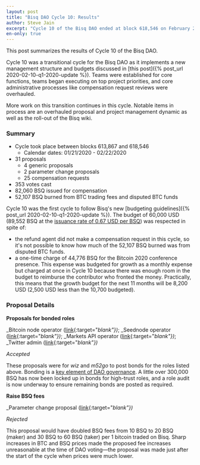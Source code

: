 ```yaml
---
layout: post
title: "Bisq DAO Cycle 10: Results"
author: Steve Jain
excerpt: "Cycle 10 of the Bisq DAO ended at block 618,546 on February 22 2020. This post covers its results. <br><br>"
en-only: true
---
```


This post summarizes the results of Cycle 10 of the Bisq DAO.

Cycle 10 was a transitional cycle for the Bisq DAO as it implements a new management structure and budgets discussed in [this post]({% post_url 2020-02-10-q1-2020-update %}). Teams were established for core functions, teams began executing on top project priorities, and core administrative processes like compensation request reviews were overhauled.

More work on this transition continues in this cycle. Notable items in process are an overhauled proposal and project management dynamic as well as the roll-out of the Bisq wiki.

### Summary

* Cycle took place between blocks 613,867 and 618,546
  * Calendar dates: 01/21/2020 - 02/22/2020
* 31 proposals
  * 4 generic proposals
  * 2 parameter change proposals
  * 25 compensation requests
* 353 votes cast
* 82,060 BSQ issued for compensation
* 52,107 BSQ burned from BTC trading fees and disputed BTC funds

Cycle 10 was the first cycle to follow Bisq's new [budgeting guidelines]({% post_url 2020-02-10-q1-2020-update %}). The budget of 60,000 USD (89,552 BSQ at the [issuance rate of 0.67 USD per BSQ](https://github.com/bisq-network/compensation/issues/449)) was respected in spite of:
* the refund agent did not make a compensation request in this cycle, so it's not possible to know how much of the 52,107 BSQ burned was from disputed BTC funds.
* a one-time charge of 44,776 BSQ for the Bitcoin 2020 conference presence. This expense was budgeted for growth as a monthly expense but charged at once in Cycle 10 because there was enough room in the budget to reimburse the contributor who fronted the money. Practically, this means that the growth budget for the next 11 months will be 8,200 USD (2,500 USD less than the 10,700 budgeted).

### Proposal Details

**Proposals for bonded roles**

_Bitcoin node operator ([link](https://github.com/bisq-network/proposals/issues/175){:target="_blank"})_; _Seednode operator ([link](https://github.com/bisq-network/proposals/issues/177){:target="_blank"})_; _Markets API operator ([link](https://github.com/bisq-network/proposals/issues/178){:target="_blank"})_; _Twitter admin ([link](https://github.com/bisq-network/proposals/issues/179){:target="_blank"})_

_Accepted_

These proposals were for _wiz_ and _m52go_ to post bonds for the roles listed above. Bonding is a [key element of DAO governance](https://docs.bisq.network/user-dao-intro.html#ensure-honesty-in-high-trust-roles). A little over 300,000 BSQ has now been locked up in bonds for high-trust roles, and a role audit is now underway to ensure remaining bonds are posted as required.

**Raise BSQ fees**

_Parameter change proposal ([link](https://github.com/bisq-network/proposals/issues/173){:target="_blank"})_

_Rejected_

This proposal would have doubled BSQ fees from 10 BSQ to 20 BSQ (maker) and 30 BSQ to 60 BSQ (taker) per 1 bitcoin traded on Bisq. Sharp increases in BTC and BSQ prices made the proposed fee increases unreasonable at the time of DAO voting—the proposal was made just after the start of the cycle when prices were much lower.
